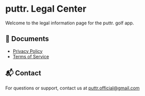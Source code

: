 # puttr. Legal Center

Welcome to the legal information page for the puttr. golf app.

## 📄 Documents

- [Privacy Policy](privacy-policy.md)
- [Terms of Service](terms-of-service.md)

## 📬 Contact

For questions or support, contact us at [puttr.official@gmail.com](mailto:puttr.official@gmail.com)
